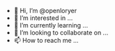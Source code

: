 - 👋 Hi, I’m @openloryer
- 👀 I’m interested in ...
- 🌱 I’m currently learning ...
- 💞️ I’m looking to collaborate on ...
- 📫 How to reach me ...

<!---
openloryer/openloryer is a ✨ special ✨ repository because its `README.md` (this file) appears on your GitHub profile.
You can click the Preview link to take a look at your changes.
--->
